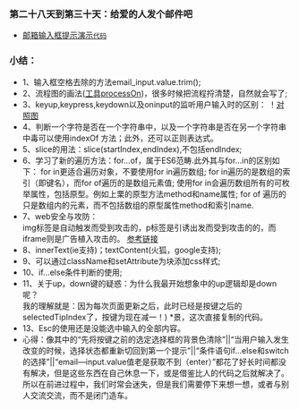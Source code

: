 

### 第二十八天到第三十天：给爱的人发个邮件吧
* [邮箱输入框提示演示](http://htmlpreview.github.io/?https://github.com/xszi/ife/blob/master/28_30th/mailtips.html)[`代码`](https://github.com/xszi/ife/blob/master/28_30th/mailtips.html)

### 小结：
* 1、输入框空格去除的方法email_input.value.trim();
* 2、流程图的画法([工具processOn](https://www.processon.com/))，很多时候把流程捋清楚，自然就会写了;
* 3、keyup,keypress,keydown以及oninput的监听用户输入时的区别：
 ！[对照图](https://github.com/xszi/ife/blob/master/28_30th/1.png)
* 4、判断一个字符是否在一个字符串中，以及一个字符串是否在另一个字符串中毒可以使用indexOf 方法；此外，还可以正则表达式。
* 5、slice的用法：slice(startIndex,endIndex),不包括endIndex;
* 6、学习了新的遍历方法：for...of，属于ES6范畴.此外其与for...in的区别如下：
    for in更适合遍历对象，不要使用for in遍历数组;
    for in遍历的是数组的索引（即键名），而for of遍历的是数组元素值;
    使用for in会遍历数组所有的可枚举属性，包括原型。例如上栗的原型方法method和name属性;
    for of 遍历的只是数组内的元素，而不包括数组的原型属性method和索引name.
* 7、web安全与攻防：</br>
    img标签是自动触发而受到攻击的，p标签是引诱出发而受到攻击的的，而iframe则是广告植入攻击的。
    [参考链接](https://blog.csdn.net/ganyingxie123456/article/details/70230486)
* 8、innerText(ie支持)；textContent(火狐，google支持);
* 9、可以通过className和setAttribute为块添加css样式;
* 10、if...else条件判断的使用;
* 11、关于up，down键的疑惑：为什么我最开始想象中的up逻辑却是down呢？</br>
    我的理解就是：因为每次页面更新之后，此时已经是按键之后的selectedTipIndex了，按键为现在减一！)
*景，这次直接复制的代码。
* 13、Esc的使用还是没能选中输入的全部内容。
* 心得：像其中的“先将按键之前的选定选择框的背景色清除”||“当用户输入发生改变的时候，选择状态都重新切回到第一个提示”||“条件语句if...else和switch的选择”||“email—input.value值老是获取不到（enter）”都花了好长时间都没有解决，但是这些东西在自己休息一下，或是借鉴比人的代码之后就解决了。所以在前进过程中，我们时常会迷失，但是我们需要停下来想一想，或者与别人交流交流，而不是闭门造车。
